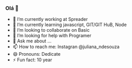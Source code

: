 ### Olá 👋

- 🔭 I’m currently working at Spreader
- 🌱 I’m currently learning javascript, GIT/GIT HuB, Node
- 👯 I’m looking to collaborate on Basic
- 🤔 I’m looking for help with Programer
- 💬 Ask me about ...
- 📫 How to reach me: Instagran @juliana_ndesouza
- 😄 Pronouns: Dedicate
- ⚡ Fun fact: 10 year 
